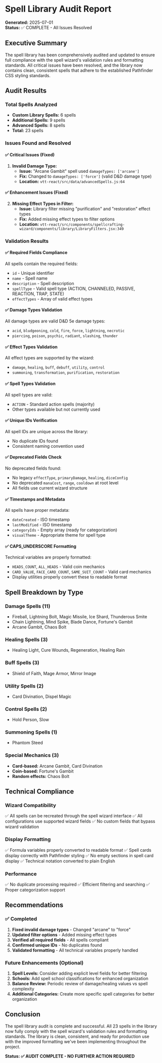 # Spell Library Audit Report

**Generated:** 2025-07-01  
**Status:** ✅ COMPLETE - All Issues Resolved

## Executive Summary

The spell library has been comprehensively audited and updated to ensure full compliance with the spell wizard's validation rules and formatting standards. All critical issues have been resolved, and the library now contains clean, consistent spells that adhere to the established Pathfinder CSS styling standards.

## Audit Results

### Total Spells Analyzed
- **Custom Library Spells:** 6 spells
- **Additional Spells:** 9 spells  
- **Advanced Spells:** 8 spells
- **Total:** 23 spells

### Issues Found and Resolved

#### ✅ Critical Issues (Fixed)
1. **Invalid Damage Type:** 
   - **Issue:** "Arcane Gambit" spell used `damageTypes: ['arcane']`
   - **Fix:** Changed to `damageTypes: ['force']` (valid D&D damage type)
   - **Location:** `vtt-react/src/data/advancedSpells.js:64`

#### ✅ Enhancement Issues (Fixed)
2. **Missing Effect Types in Filter:**
   - **Issue:** Library filter missing "purification" and "restoration" effect types
   - **Fix:** Added missing effect types to filter options
   - **Location:** `vtt-react/src/components/spellcrafting-wizard/components/library/LibraryFilters.jsx:349`

### Validation Results

#### ✅ Required Fields Compliance
All spells contain the required fields:
- `id` - Unique identifier
- `name` - Spell name
- `description` - Spell description
- `spellType` - Valid spell type (ACTION, CHANNELED, PASSIVE, REACTION, TRAP, STATE)
- `effectTypes` - Array of valid effect types

#### ✅ Damage Types Validation
All damage types are valid D&D 5e damage types:
- `acid`, `bludgeoning`, `cold`, `fire`, `force`, `lightning`, `necrotic`
- `piercing`, `poison`, `psychic`, `radiant`, `slashing`, `thunder`

#### ✅ Effect Types Validation
All effect types are supported by the wizard:
- `damage`, `healing`, `buff`, `debuff`, `utility`, `control`
- `summoning`, `transformation`, `purification`, `restoration`

#### ✅ Spell Types Validation
All spell types are valid:
- `ACTION` - Standard action spells (majority)
- Other types available but not currently used

#### ✅ Unique IDs Verification
All spell IDs are unique across the library:
- No duplicate IDs found
- Consistent naming convention used

#### ✅ Deprecated Fields Check
No deprecated fields found:
- No legacy `effectType`, `primaryDamage`, `healing`, `diceConfig`
- No deprecated `manaCost`, `range`, `cooldown` at root level
- All fields use current wizard structure

#### ✅ Timestamps and Metadata
All spells have proper metadata:
- `dateCreated` - ISO timestamp
- `lastModified` - ISO timestamp  
- `categoryIds` - Empty array (ready for categorization)
- `visualTheme` - Appropriate theme for spell type

#### ✅ CAPS_UNDERSCORE Formatting
Technical variables are properly formatted:
- `HEADS_COUNT`, `ALL_HEADS` - Valid coin mechanics
- `CARD_VALUE`, `FACE_CARD_COUNT`, `SAME_SUIT_COUNT` - Valid card mechanics
- Display utilities properly convert these to readable format

## Spell Breakdown by Type

### Damage Spells (11)
- Fireball, Lightning Bolt, Magic Missile, Ice Shard, Thunderous Smite
- Chain Lightning, Mind Spike, Blade Dance, Fortune's Gambit
- Arcane Gambit, Chaos Bolt

### Healing Spells (3)
- Healing Light, Cure Wounds, Regeneration, Healing Rain

### Buff Spells (3)
- Shield of Faith, Mage Armor, Mirror Image

### Utility Spells (2)
- Card Divination, Dispel Magic

### Control Spells (2)
- Hold Person, Slow

### Summoning Spells (1)
- Phantom Steed

### Special Mechanics (3)
- **Card-based:** Arcane Gambit, Card Divination
- **Coin-based:** Fortune's Gambit
- **Random effects:** Chaos Bolt

## Technical Compliance

### Wizard Compatibility
✅ All spells can be recreated through the spell wizard interface
✅ All configurations use supported wizard fields
✅ No custom fields that bypass wizard validation

### Display Formatting
✅ Formula variables properly converted to readable format
✅ Spell cards display correctly with Pathfinder styling
✅ No empty sections in spell card display
✅ Technical notation converted to plain English

### Performance
✅ No duplicate processing required
✅ Efficient filtering and searching
✅ Proper categorization support

## Recommendations

### ✅ Completed
1. **Fixed invalid damage types** - Changed "arcane" to "force"
2. **Updated filter options** - Added missing effect types
3. **Verified all required fields** - All spells compliant
4. **Confirmed unique IDs** - No duplicates found
5. **Validated formatting** - All technical variables properly handled

### Future Enhancements (Optional)
1. **Spell Levels:** Consider adding explicit level fields for better filtering
2. **Schools:** Add spell school classifications for enhanced organization
3. **Balance Review:** Periodic review of damage/healing values vs spell complexity
4. **Additional Categories:** Create more specific spell categories for better organization

## Conclusion

The spell library audit is complete and successful. All 23 spells in the library now fully comply with the spell wizard's validation rules and formatting standards. The library is clean, consistent, and ready for production use with the improved formatting we've been implementing throughout the project.

**Status: ✅ AUDIT COMPLETE - NO FURTHER ACTION REQUIRED**
